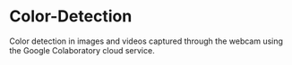 # Color-Detection
Color detection in images and videos captured through the webcam using the Google Colaboratory cloud service.

